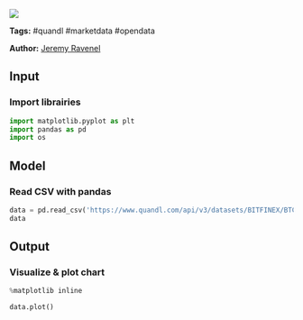 <a href="https://app.naas.ai/user-redirect/naas/downloader?url=https://raw.githubusercontent.com/jupyter-naas/awesome-notebooks/master/Quandl/Quandl_Get_data_from_CSV.ipynb" target="_parent"><img src="https://naasai-public.s3.eu-west-3.amazonaws.com/open_in_naas.svg"/></a>

**Tags:** #quandl #marketdata #opendata

**Author:** [Jeremy Ravenel](https://www.linkedin.com/in/ACoAAAJHE7sB5OxuKHuzguZ9L6lfDHqw--cdnJg/)

## Input

### Import librairies


```python
import matplotlib.pyplot as plt
import pandas as pd
import os 
```

## Model

### Read CSV with pandas


```python
data = pd.read_csv('https://www.quandl.com/api/v3/datasets/BITFINEX/BTCUSD.csv?api_key=bxrSXWimkiknuCcV71uL')
data
```

## Output

### Visualize & plot chart


```python
%matplotlib inline
```


```python
data.plot()
```
